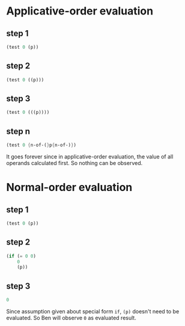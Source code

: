 # Applicative-order evaluation
## step 1
```scheme
(test 0 (p))
```
## step 2
```scheme
(test 0 ((p)))
```
## step 3
```scheme
(test 0 (((p))))
```
## step n
```scheme
(test 0 {n-of-(}p{n-of-)})
```
It goes forever since in applicative-order evaluation, the value of all operands calculated first. So nothing can be observed.

# Normal-order evaluation
## step 1
```scheme
(test 0 (p))
```
## step 2
```scheme
(if (= 0 0)
    0
    (p))
```
## step 3
```scheme
0
```
Since assumption given about special form `if`, `(p)` doesn't need to be evaluated. So Ben will observe `0` as evaluated result.
